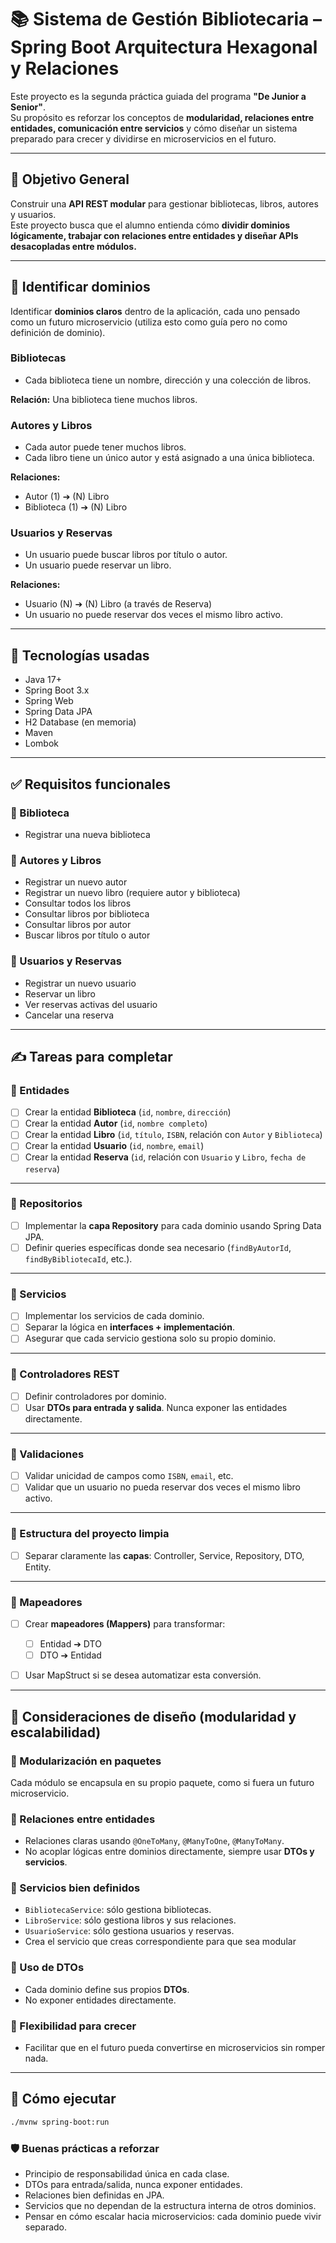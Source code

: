 # 📚 Sistema de Gestión Bibliotecaria – Spring Boot Arquitectura Hexagonal y Relaciones

Este proyecto es la segunda práctica guiada del programa **"De Junior a Senior"**.  
Su propósito es reforzar los conceptos de **modularidad, relaciones entre entidades, comunicación entre servicios** y cómo diseñar un sistema preparado para crecer y dividirse en microservicios en el futuro.

---

## 🎯 Objetivo General
Construir una **API REST modular** para gestionar bibliotecas, libros, autores y usuarios.  
Este proyecto busca que el alumno entienda cómo **dividir dominios lógicamente, trabajar con relaciones entre entidades y diseñar APIs desacopladas entre módulos.**

---

## 📐 Identificar dominios
Identificar **dominios claros** dentro de la aplicación, cada uno pensado como un futuro microservicio (utiliza esto como guía pero no como definición de dominio).

### Bibliotecas
- Cada biblioteca tiene un nombre, dirección y una colección de libros.

**Relación:** Una biblioteca tiene muchos libros.

### Autores y Libros
- Cada autor puede tener muchos libros.
- Cada libro tiene un único autor y está asignado a una única biblioteca.

**Relaciones:**
- Autor (1) ➔ (N) Libro
- Biblioteca (1) ➔ (N) Libro

### Usuarios y Reservas
- Un usuario puede buscar libros por título o autor.
- Un usuario puede reservar un libro.

**Relaciones:**
- Usuario (N) ➔ (N) Libro (a través de Reserva)
- Un usuario no puede reservar dos veces el mismo libro activo.

---

## 🧱 Tecnologías usadas
- Java 17+
- Spring Boot 3.x
- Spring Web
- Spring Data JPA
- H2 Database (en memoria)
- Maven
- Lombok

---

## ✅ Requisitos funcionales

### 📗 Biblioteca
- Registrar una nueva biblioteca

### 📘 Autores y Libros
- Registrar un nuevo autor
- Registrar un nuevo libro (requiere autor y biblioteca)
- Consultar todos los libros
- Consultar libros por biblioteca
- Consultar libros por autor
- Buscar libros por título o autor

### 📙 Usuarios y Reservas
- Registrar un nuevo usuario
- Reservar un libro
- Ver reservas activas del usuario
- Cancelar una reserva

---

## ✍️ Tareas para completar

### 📕 Entidades
- [ ] Crear la entidad **Biblioteca** (`id`, `nombre`, `dirección`)
- [ ] Crear la entidad **Autor** (`id`, `nombre completo`)
- [ ] Crear la entidad **Libro** (`id`, `título`, `ISBN`, relación con `Autor` y `Biblioteca`)
- [ ] Crear la entidad **Usuario** (`id`, `nombre`, `email`)
- [ ] Crear la entidad **Reserva** (`id`, relación con `Usuario` y `Libro`, `fecha de reserva`)

---

### 📗 Repositorios
- [ ] Implementar la **capa Repository** para cada dominio usando Spring Data JPA.
- [ ] Definir queries específicas donde sea necesario (`findByAutorId`, `findByBibliotecaId`, etc.).

---

### 📘 Servicios
- [ ] Implementar los servicios de cada dominio.
- [ ] Separar la lógica en **interfaces + implementación**.
- [ ] Asegurar que cada servicio gestiona solo su propio dominio.

---

### 📙 Controladores REST
- [ ] Definir controladores por dominio.
- [ ] Usar **DTOs para entrada y salida**. Nunca exponer las entidades directamente.

---

### 📒 Validaciones
- [ ] Validar unicidad de campos como `ISBN`, `email`, etc.
- [ ] Validar que un usuario no pueda reservar dos veces el mismo libro activo.

---

### 📂 Estructura del proyecto limpia
- [ ] Separar claramente las **capas**: Controller, Service, Repository, DTO, Entity.

---

### 🔄 Mapeadores
- [ ] Crear **mapeadores (Mappers)** para transformar:
  - [ ] Entidad ➔ DTO
  - [ ] DTO ➔ Entidad
- [ ] Usar MapStruct si se desea automatizar esta conversión.


---

## 🧠 Consideraciones de diseño (modularidad y escalabilidad)

### 🔹 Modularización en paquetes
Cada módulo se encapsula en su propio paquete, como si fuera un futuro microservicio.

### 🔹 Relaciones entre entidades
- Relaciones claras usando `@OneToMany`, `@ManyToOne`, `@ManyToMany`.
- No acoplar lógicas entre dominios directamente, siempre usar **DTOs y servicios**.

### 🔹 Servicios bien definidos
- `BibliotecaService`: sólo gestiona bibliotecas.
- `LibroService`: sólo gestiona libros y sus relaciones.
- `UsuarioService`: sólo gestiona usuarios y reservas.
- Crea el servicio que creas correspondiente para que sea modular

### 🔹 Uso de DTOs
- Cada dominio define sus propios **DTOs**.
- No exponer entidades directamente.

### 🔹 Flexibilidad para crecer
- Facilitar que en el futuro pueda convertirse en microservicios sin romper nada.

---

## 🚀 Cómo ejecutar
```bash
./mvnw spring-boot:run
```

### 🛡️ Buenas prácticas a reforzar
- Principio de responsabilidad única en cada clase.
- DTOs para entrada/salida, nunca exponer entidades.
- Relaciones bien definidas en JPA.
- Servicios que no dependan de la estructura interna de otros dominios.
- Pensar en cómo escalar hacia microservicios: cada dominio puede vivir separado.

